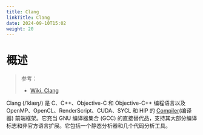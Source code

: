 ```yaml
---
title: Clang
linkTitle: Clang
date: 2024-09-10T15:02
weight: 20
---
```


# 概述

> 参考：
>
> - [Wiki, Clang](https://en.wikipedia.org/wiki/Clang)

Clang (/ˈklæŋ/) 是 C、C++、Objective-C 和 Objective-C++ 编程语言以及 OpenMP、OpenCL、RenderScript、CUDA、SYCL 和 HIP 的 [Compiler](/docs/2.编程/Programming%20tools/Compiler.md)(编译器) 前端框架。它充当 GNU 编译器集合 (GCC) 的直接替代品，支持其大部分编译标志和非官方语言扩展。它包括一个静态分析器和几个代码分析工具。
